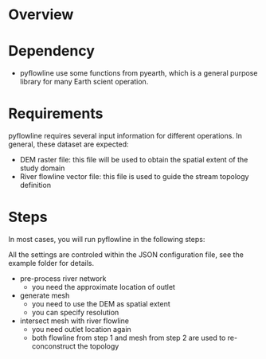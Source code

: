 # Overview

# Dependency

* pyflowline use some functions from pyearth, which is a general purpose library for many Earth scient operation.


# Requirements

pyflowline requires several input information for different operations. In general, these dataset are expected:

* DEM raster file: this file will be used to obtain the spatial extent of the study domain
* River flowline vector file: this file is used to guide the stream topology definition



# Steps

In most cases, you will run pyflowline in the following steps:

All the settings are controled within the JSON configuration file, see the example folder for details.

- pre-process river network
    * you need the approximate location of outlet
- generate mesh
    * you need to use the DEM as spatial extent
    * you can specify resolution
- intersect mesh with river flowline
    * you need outlet location again
    * both flowline from step 1 and mesh from step 2 are used to re-conconstruct the topology





